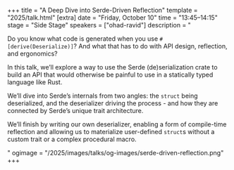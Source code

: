 +++
title = "A Deep Dive into Serde-Driven Reflection"
template = "2025/talk.html"
[extra]
  date = "Friday, October 10"
  time = "13:45–14:15"
  stage = "Side Stage"
  speakers = ["ohad-ravid"]
  description = "<p>Do you know what code is generated when you use <code>#[derive(Deserialize)]</code>? And what that has to do with API design, reflection, and ergonomics?</p><p>In this talk, we’ll explore a way to use the Serde (de)serialization crate to build an API that would otherwise be painful to use in a statically typed language like Rust.</p><p>We’ll dive into Serde’s internals from two angles: the <code>struct</code> being deserialized, and the deserializer driving the process - and how they are connected by Serde’s unique trait architecture.</p><p>We’ll finish by writing our own deserializer, enabling a form of compile-time reflection and allowing us to materialize user-defined <code>struct</code>s without a custom trait or a complex procedural macro.</p>"
  ogimage = "/2025/images/talks/og-images/serde-driven-reflection.png"
+++
